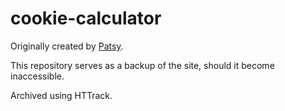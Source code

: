 # cookie-calculator
Originally created by [Patsy](https://coderpatsy.bitbucket.io/).

This repository serves as a backup of the site, should it become inaccessible.

Archived using HTTrack.

